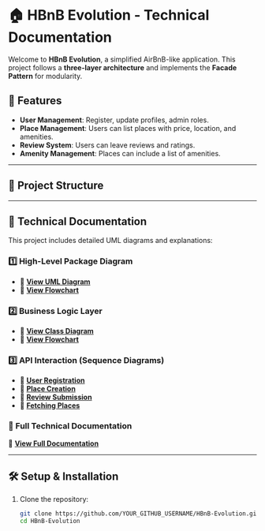# 🏠 HBnB Evolution - Technical Documentation

Welcome to **HBnB Evolution**, a simplified AirBnB-like application. This project follows a **three-layer architecture** and implements the **Facade Pattern** for modularity.

## 🚀 Features
- **User Management**: Register, update profiles, admin roles.
- **Place Management**: Users can list places with price, location, and amenities.
- **Review System**: Users can leave reviews and ratings.
- **Amenity Management**: Places can include a list of amenities.

---
## 📂 Project Structure
---
## 📄 Technical Documentation
This project includes detailed UML diagrams and explanations:

### **1️⃣ High-Level Package Diagram**
- 📌 **[View UML Diagram](https://github.com/DerickJoel-dev/holbertonschool-hbnb/blob/main/docs_and_architecture/high_level_diagram/high_lvl_package_diagram.mmd)**
- 📌 **[View Flowchart](https://github.com/DerickJoel-dev/holbertonschool-hbnb/blob/main/docs_and_architecture/high_level_diagram/high_lvl_flowchart.mmd)**

### **2️⃣ Business Logic Layer**
- 📌 **[View Class Diagram](https://github.com/DerickJoel-dev/holbertonschool-hbnb/blob/main/docs_and_architecture/business_logic_diagram/business_logic_class_diagram.mmd)**
- 📌 **[View Flowchart](https://github.com/DerickJoel-dev/holbertonschool-hbnb/blob/main/docs_and_architecture/business_logic_diagram/business_logic_flowchart.mmd)**

### **3️⃣ API Interaction (Sequence Diagrams)**
- 📌 **[User Registration](https://github.com/DerickJoel-dev/holbertonschool-hbnb/blob/main/docs_and_architecture/sequence_diagrams/user_registration_seq.mmd)**
- 📌 **[Place Creation](https://github.com/DerickJoel-dev/holbertonschool-hbnb/blob/main/docs_and_architecture/sequence_diagrams/place_creation_seq.mmd)**
- 📌 **[Review Submission](https://github.com/DerickJoel-dev/holbertonschool-hbnb/blob/main/docs_and_architecture/sequence_diagrams/review_submission_seq.mmd)**
- 📌 **[Fetching Places](https://github.com/DerickJoel-dev/holbertonschool-hbnb/blob/main/docs_and_architecture/sequence_diagrams/fetch_places_seq.mmd)**

### **📘 Full Technical Documentation**
📌 **[View Full Documentation](https://github.com/DerickJoel-dev/holbertonschool-hbnb/blob/main/docs_and_architecture/technical_documentation.md)**

---

## 🛠️ Setup & Installation
1. Clone the repository:
   ```sh
   git clone https://github.com/YOUR_GITHUB_USERNAME/HBnB-Evolution.git
   cd HBnB-Evolution